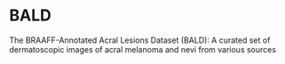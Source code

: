 # BALD
The BRAAFF-Annotated Acral Lesions Dataset (BALD): A curated set of dermatoscopic images of acral melanoma and nevi from various sources
